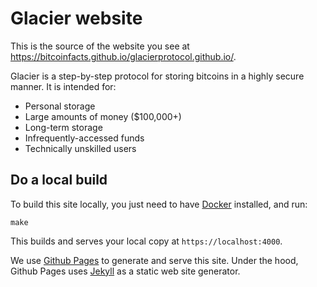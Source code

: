# Glacier website

This is the source of the website you see at https://bitcoinfacts.github.io/glacierprotocol.github.io/.

Glacier is a step-by-step protocol for storing bitcoins in a highly secure
manner. It is intended for:

* Personal storage
* Large amounts of money ($100,000+)
* Long-term storage
* Infrequently-accessed funds
* Technically unskilled users

## Do a local build

To build this site locally, you just need to have [Docker](https://www.docker.com/)
installed, and run:

```
make
```

This builds and serves your local copy at `https://localhost:4000`.

We use [Github Pages](https://pages.github.com/) to generate and serve this
site. Under the hood, Github Pages uses [Jekyll](https://jekyllrb.com) as
a static web site generator.
